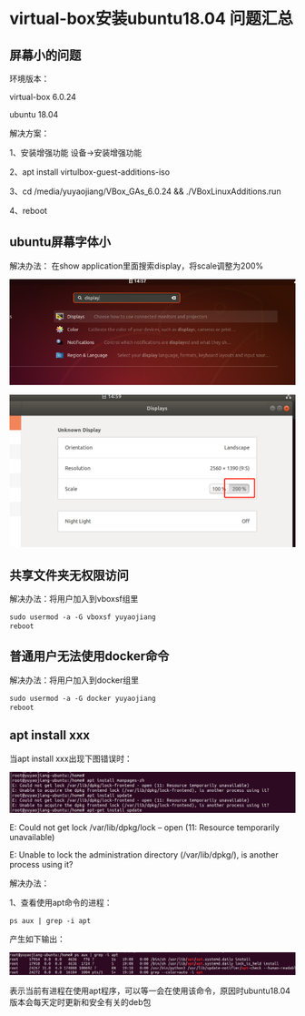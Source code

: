 
# virtual-box安装ubuntu18.04 问题汇总

## 屏幕小的问题
环境版本：

virtual-box 6.0.24

ubuntu 18.04

解决方案：

1、安装增强功能 设备->安装增强功能

2、apt install virtulbox-guest-additions-iso

3、cd /media/yuyaojiang/VBox_GAs_6.0.24 && ./VBoxLinuxAdditions.run

4、reboot


## ubuntu屏幕字体小
解决办法：
在show application里面搜索display，将scale调整为200%

![](picture/virtual-box-ubuntu/ubuntu2.1.png)

![](picture/virtual-box-ubuntu/ubuntu2.2.png)

## 共享文件夹无权限访问
解决办法：将用户加入到vboxsf组里
```
sudo usermod -a -G vboxsf yuyaojiang
reboot
```
## 普通用户无法使用docker命令
解决办法：将用户加入到docker组里
```
sudo usermod -a -G docker yuyaojiang
reboot
```

## apt install xxx

当apt install xxx出现下图错误时：

![](picture/virtual-box-ubuntu/apt-install-error.png)

E: Could not get lock /var/lib/dpkg/lock – open (11: Resource temporarily unavailable)

E: Unable to lock the administration directory (/var/lib/dpkg/), is another process using it?

解决办法：

1、查看使用apt命令的进程：
```
ps aux | grep -i apt
```
产生如下输出：

![](picture/virtual-box-ubuntu/apt-install-ps.png)

表示当前有进程在使用apt程序，可以等一会在使用该命令，原因时ubuntu18.04版本会每天定时更新和安全有关的deb包


